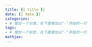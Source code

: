 ```yaml
---
title: {{ title }}
date: {{ date }}
categories:
- # 增加一个分类，在下面增加以"-"开始的一行
tags: 
- # 增加一个标签，在下面增加以"-"开始的一行 
mathjax: 
---
```

